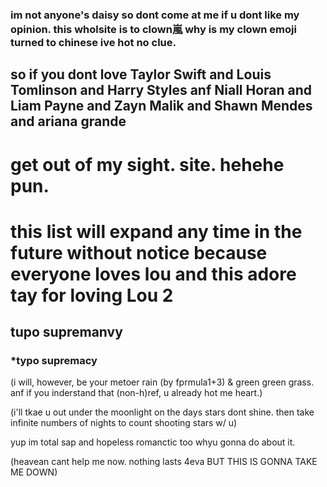 ### im not anyone's daisy so dont come at me if u dont like my opinion. this wholsite is to clown嵐 why is my clown emoji turned to chinese ive hot no clue.


## so if you dont love Taylor Swift and Louis Tomlinson and Harry Styles anf Niall Horan and Liam Payne and Zayn Malik and Shawn Mendes and ariana grande 

# get out of my sight. site. hehehe pun.

# this list will expand any time in the future without notice because everyone loves lou and this adore tay for loving Lou 2

## tupo supremanvy

### *typo supremacy

(i will, however, be your metoer rain (by fprmula1+3) & green green grass. anf if you inderstand that (non-h)ref, u already hot me heart.)

(i'll tkae u out under the moonlight on the days stars dont shine. then take infinite numbers of nights to count shooting stars w/ u)

yup im total sap and hopeless romanctic too whyu gonna do about it.

(heavean cant help me now. nothing lasts 4eva BUT THIS IS GONNA TAKE ME DOWN)
